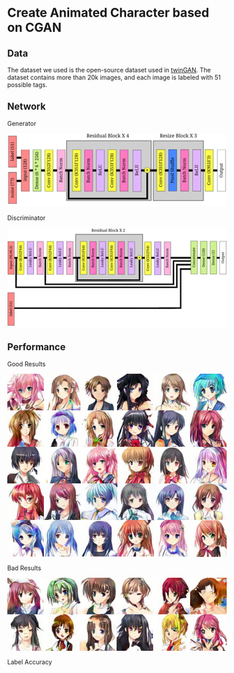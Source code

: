 # Create Animated Character based on CGAN

## Data

The dataset we used is the open-source dataset used in [twinGAN](https://github.com/jerryli27/TwinGAN). The dataset contains more than 20k images, and each image is labeled with 51 possible tags.

## Network

Generator

![generator](figures/gen.png)

Discriminator

![discriminator](figures/dis.png)

## Performance

Good Results

![generator](figures/success.png)

Bad Results

![generator](figures/fail.png)

Label Accuracy


